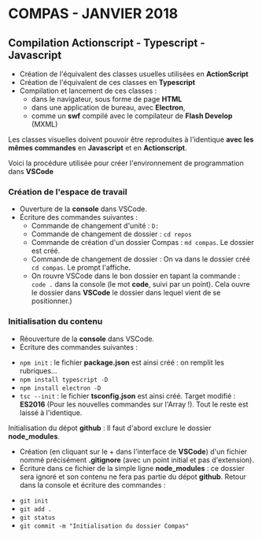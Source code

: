 # COMPAS - JANVIER 2018

## Compilation Actionscript - Typescript - Javascript

* Création de l'équivalent des classes usuelles utilisées en **ActionScript**
* Création de l'équivalent de ces classes en **Typescript**
* Compilation et lancement de ces classes : 
    - dans le navigateur, sous forme de page **HTML**
    - dans une application de bureau, avec **Electron**,
    - comme un **swf** compilé avec le compilateur de **Flash Develop** (MXML)  

Les classes visuelles doivent pouvoir être reproduites à l'identique **avec les mêmes commandes**  en **Javascript** et en **Actionscript**.

Voici la procédure utilisée pour créer l'environnement de programmation dans **VSCode** 

### Création de l'espace de travail 

* Ouverture de la **console** dans VSCode. 
* Écriture des commandes suivantes : 
    -   Commande de changement d'unité : `D:`
    -   Commande de changement de dossier : `cd repos`
    -   Commande de création d'un dossier Compas : `md compas`. Le dossier est créé.
    -   Commande de changement de dossier : On va dans le dossier créé `cd compas`. Le prompt l'affiche.
    -   On rouvre VSCode dans le bon dossier en tapant la commande : `code .` dans la console (le mot **code**, suivi par un point). Cela ouvre le dossier dans **VSCode** le dossier dans lequel vient de se positionner.)

### Initialisation du contenu 

* Réouverture de la **console** dans VSCode. 
* Écriture des commandes suivantes : 
- `npm init` : le fichier **package.json** est ainsi créé : on remplit les rubriques... 
- `npm install typescript -D` 
- `npm install electron -D`
- `tsc --init` : le fichier **tsconfig.json** est ainsi créé. Target modifié : **ES2016** (Pour les nouvelles commandes sur l'Array !). Tout le reste est laissé à l'identique.

Initialisation du dépot **github** : Il faut d'abord exclure le dossier **node_modules**.
* Création (en cliquant sur le + dans l'interface de **VSCode**) d'un fichier nommé précisément **.gitignore** (avec un point initial et pas d'extension).
* Écriture dans ce fichier de la simple ligne **node_modules** : ce dossier sera ignoré et son contenu ne fera pas partie du dépot **github**. Retour dans la console et écriture des commandes : 
- `git init`
- `git add .`
- `git status`
- `git commit -m "Initialisation du dossier Compas"`







